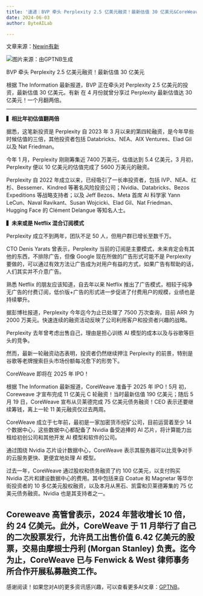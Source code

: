 ```yaml
---
title: '速递｜BVP 牵头 Perplexity 2.5 亿美元融资！最新估值 30 亿美元&CoreWeave 即将在 2025 年 IPO！'
date: 2024-06-03
author: ByteAILab

---
```


文章来源：[Newin有新](https://mp.weixin.qq.com/s/jle1w4HWH3PaHzHS10JbOQ)

![图片来源：由GPTNB生成](http://www.jesonc.com/upload/3B33CB85B496C0CB6FBA4C2BD79320AD/1717034690862/FuaShxvc2lVLo9CyRsVAvGP87tUc.png)

BVP 牵头 Perplexity 2.5 亿美元融资！最新估值 30 亿美元

根据 The Information 最新报道，BVP 正在牵头对 Perplexity 2.5 亿美元的投资，最新估值 30 亿美元。有新 在 4 月份就曾分享过 Perplexity 最新估值达 30 亿美元！一个月翻两倍。

---


**▍相比年初估值翻两倍**

据悉，这笔新投资是 Perplexity 自 2023 年 3 月以来的第四轮融资，是今年早些时候估值的三倍，其他投资者包括 Databricks、NEA、AIX Ventures、Elad Gil 以及 Nat Friedman。

今年 1 月，Perplexity 刚刚筹集近 7400 万美元，估值达到 5.4 亿美元，3 月初，Perplexity 便以 10 亿美元的估值完成了 5600 万美元的融资。

Perplexity 自 2022 年成立以来，已经吸引了一长串投资者，包括 IVP、NEA、红杉、Bessemer、Kindred 等著名风险投资公司；Nvidia、Databricks、Bezos Expeditions 等战略支持者；以及 Jeff Bezos、Meta 首席 AI 科学家 Yann LeCun、Naval Ravikant、Susan Wojcicki、Elad Gil、Nat Friedman、Hugging Face 的 Clément Delangue 等知名人士。

**▍未来或是 Netflix 混合订阅模式**

Perplexity 成立不到两年，团队不足 50 人，但用户群已增长至数千万。

CTO Denis Yarats 曾表示，Perplexity 当前的订阅是主要模式，未来肯定会有其他的东西，不排除广告，但像 Google 现在所做的广告形式可能不是 Perplexity 要做的，可以通过有效方法让广告成为对用户有益的方式，如果广告有帮助的话，人们其实并不介意广告。

熟悉 Netflix 的朋友应该知道，自去年以来 Netflix 推出了广告模式，相较于纯净无广告的付费订阅，低价版+广告的形式进一步促进了付费用户的规模，业绩也是持续攀升。

据彭博社报道，Perplexity 今年迄今为止已处理了 7500 万次查询，目前 ARR 为 2000 万美元。快速连续的融资活动反映了公司利用客户和投资者兴趣的战略。

Perplexity 去年曾考虑出售自己，理由是担心训练 AI 模型的成本以及与谷歌等巨头的竞争。

然而，最新一轮融资动态表明，投资者仍然继续押注 Perplexity 的前景，特别是谷歌等老牌搜索巨头市场份额每况愈下的形势下。

CoreWeave 即将在 2025 年 IPO！

根据 The Information 最新报道，CoreWeave 准备于 2025 年 IPO！5月 初，Coreweave 才宣布完成 11 亿美元 C 轮融资！当时最新估值 190 亿美元；随后 5 月 19 日，CoreWeave 宣布从贝莱德完成 75 亿美元债务融资！CEO 表示还要继续筹钱，离上一轮 11 美元融资仅过去两周。

CoreWeave 成立于七年前，最初是一家加密货币挖矿公司，目前运营着至少 14 个数据中心，这些数据中心都配备了 Nvidia 备受追捧的 AI 芯片，将计算能力出租给初创公司和其他开发 AI 模型和软件的公司。

通过围绕 Nvidia 芯片设计数据中心，CoreWeave 表示其服务器可以比竞争对手的云服务更快、更便宜地处理 AI 模型。

过去一年，CoreWeave 通过股权和债务融资了约 100 亿美元，以支付购买 Nvidia 芯片和建设数据中心的费用。其中包括来自 Coatue 和 Magnetar 等华尔街投资者的 10 多亿美元股权融资，以及本月从黑石、凯雷和贝莱德筹集的 75 亿美元债务融资。Nvidia 也是其支持者之一。

Coreweave 高管曾表示，2024 年营收增长 10 倍，约 24 亿美元。此外，CoreWeave 于 11 月举行了自己的二次股票发行，允许员工出售价值 6.42 亿美元的股票，交易由摩根士丹利 (Morgan Stanley) 负责。迄今为止，CoreWeave 已与 Fenwick & West 律师事务所合作开展私募融资工作。
---
感谢阅读！如果您对AI的更多资讯感兴趣，可以查看更多AI文章：[GPTNB](https://gptnb.com)。